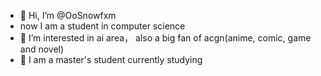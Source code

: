 - 👋 Hi, I’m @OoSnowfxm
- now I am a student in computer science
- 👀 I’m interested in ai area， also a big fan of acgn(anime, comic, game and novel)
- 🌱 I am a master's student currently studying

<!---
OoSnowfxm/OoSnowfxm is a ✨ special ✨ repository because its `README.md` (this file) appears on your GitHub profile.
You can click the Preview link to take a look at your changes.
--->
